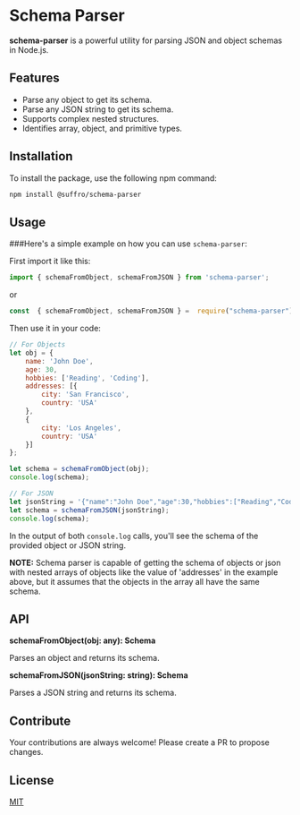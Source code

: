 # Schema Parser

**schema-parser** is a powerful utility for parsing JSON and object schemas in Node.js.

## Features

- Parse any object to get its schema.
- Parse any JSON string to get its schema.
- Supports complex nested structures.
- Identifies array, object, and primitive types.

## Installation

To install the package, use the following npm command:

```sh
npm install @suffro/schema-parser
```

## Usage

###Here's a simple example on how you can use `schema-parser`:

First import it like this:
```javascript
import { schemaFromObject, schemaFromJSON } from 'schema-parser';
```
or
```javascript
const  { schemaFromObject, schemaFromJSON } =  require("schema-parser");
```

Then use it in your code:
```javascript
// For Objects
let obj = {
    name: 'John Doe',
    age: 30,
    hobbies: ['Reading', 'Coding'],
    addresses: [{
        city: 'San Francisco',
        country: 'USA'
    },
    {
        city: 'Los Angeles',
        country: 'USA'
    }]
};

let schema = schemaFromObject(obj);
console.log(schema);

// For JSON
let jsonString = '{"name":"John Doe","age":30,"hobbies":["Reading","Coding"],"addresses":[{"city":"San Francisco","country":"USA"},{"city":"Los Angeles","country":"USA"}]}';
let schema = schemaFromJSON(jsonString);
console.log(schema);
```

In the output of both `console.log` calls, you'll see the schema of the provided object or JSON string.

**NOTE:** Schema parser is capable of getting the schema of objects or json with nested arrays of objects like the value of 'addresses' in the example above, but it assumes that the objects in the array all have the same schema.

## API

**schemaFromObject(obj: any): Schema**

Parses an object and returns its schema.

**schemaFromJSON(jsonString: string): Schema**

Parses a JSON string and returns its schema.

## Contribute

Your contributions are always welcome! Please create a PR to propose changes.

## License

[MIT](http://opensource.org/licenses/MIT)
